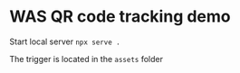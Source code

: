 # WAS QR code tracking demo

Start local server ```npx serve .```

The trigger is located in the ```assets``` folder